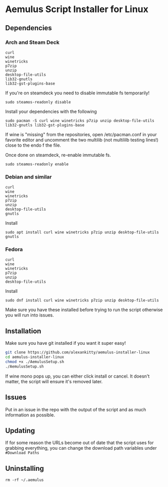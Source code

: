 # Aemulus Script Installer for Linux
## Dependencies

### Arch and Steam Deck
```
curl
wine
winetricks
p7zip
unzip
desktop-file-utils
lib32-gnutls
lib32-gst-plugins-base
```
If you're on steamdeck you need to disable immutable fs temporarily!
```
sudo steamos-readonly disable
```
Install your dependencies with the following
```
sudo pacman -S curl wine winetricks p7zip unzip desktop-file-utils lib32-gnutls lib32-gst-plugins-base
```
If wine is "missing" from the repositories, open /etc/pacman.conf in your favorite editor and uncomment the two multilib (not multililb testing lines!) close to the endo f the file.  

Once done on steamdeck, re-enable immutable fs.
```
sudo steamos-readonly enable
```

### Debian and similar
```
curl
wine
winetricks
p7zip
unzip
desktop-file-utils
gnutls
```

Install
```
sudo apt install curl wine winetricks p7zip unzip desktop-file-utils gnutls
```

### Fedora
```
curl
wine
winetricks
p7zip
unzip
desktop-file-utils
```
Install
```
sudo dnf install curl wine winetricks p7zip unzip desktop-file-utils
```

Make sure you have these installed before trying to run the script otherwise you will run into issues.

## Installation
Make sure you have git installed if you want it super easy!  
```sh
git clone https://github.com/alexankitty/aemulus-installer-linux
cd aemulus-installer-linux
chmod +x ./AemulusSetup.sh
./AemulusSetup.sh
```
If wine mono pops up, you can either click install or cancel. It doesn't matter, the script will ensure it's removed later.

## Issues
Put in an issue in the repo with the output of the script and as much information as possible.

## Updating
If for some reason the URLs become out of date that the script uses for grabbing everything, you can change the download path variables under `#Download Paths`

## Uninstalling
`rm -rf ~/.aemulus`

